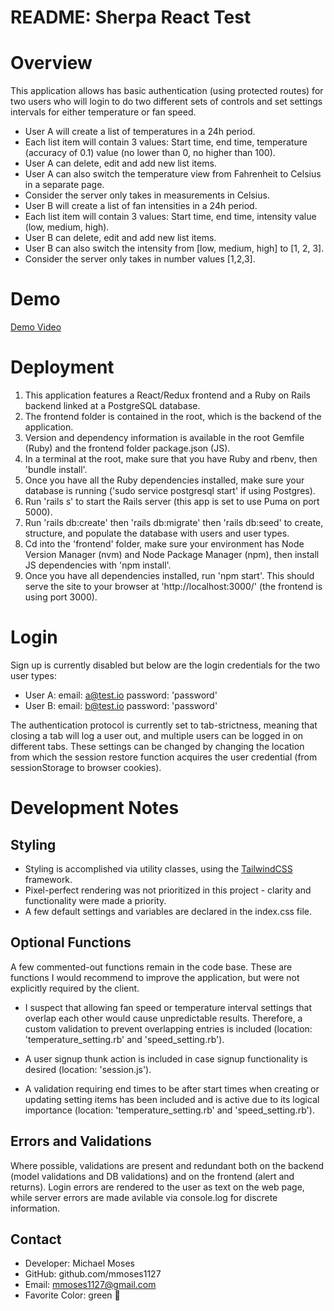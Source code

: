 # README: Sherpa React Test

# Overview

This application allows has basic authentication (using protected routes)
for two users who will login to do two different sets of
controls and set settings intervals for either temperature or fan speed.

- User A will create a list of temperatures in a 24h period.
- Each list item will contain 3 values: Start time, end time, temperature
(accuracy of 0.1) value (no lower than 0, no higher than 100).
- User A can delete, edit and add new list items.
- User A can also switch the temperature view from Fahrenheit to Celsius in a
separate page.
- Consider the server only takes in measurements in Celsius.
- User B will create a list of fan intensities in a 24h period.
- Each list item will contain 3 values: Start time, end time, intensity value (low,
medium, high).
- User B can delete, edit and add new list items.
- User B can also switch the intensity from [low, medium, high] to [1, 2, 3].
- Consider the server only takes in number values [1,2,3].

# Demo

[Demo Video](https://www.loom.com/share/5f42a65e8ff3413ab3a14b5ac29ff586)

# Deployment

1. This application features a React/Redux frontend and a Ruby on Rails backend linked at a PostgreSQL database.
2. The frontend folder is contained in the root, which is the backend of the application. 
3. Version and dependency information is available in the root Gemfile (Ruby) and the frontend folder package.json (JS).
4. In a terminal at the root, make sure that you have Ruby and rbenv, then 'bundle install'. 
5. Once you have all the Ruby dependencies installed, make sure your database is running ('sudo service postgresql start' if using Postgres).
6. Run 'rails s' to start the Rails server (this app is set to use Puma on port 5000).
7. Run 'rails db:create' then 'rails db:migrate' then 'rails db:seed' to create, structure, and populate the database with users and user types.
8. Cd into the 'frontend' folder, make sure your environment has Node Version Manager (nvm) and Node Package Manager (npm), then install JS dependencies with 'npm install'.
9. Once you have all dependencies installed, run 'npm start'. This should serve the site to your browser at 'http://localhost:3000/' (the frontend is using port 3000).

# Login

Sign up is currently disabled but below are the login credentials for the two user types:

- User A: email: a@test.io password: 'password'
- User B: email: b@test.io password: 'password'

The authentication protocol is currently set to tab-strictness, meaning that closing a tab will log a user out, and multiple users can be logged in on different tabs. These settings can be changed by changing the location from which the session restore function acquires the user credential (from sessionStorage to browser cookies).

# Development Notes

## Styling

- Styling is accomplished via utility classes, using the [TailwindCSS](https://tailwindcss.com/) framework.
- Pixel-perfect rendering was not prioritized in this project - clarity and functionality were made a priority.
- A few default settings and variables are declared in the index.css file.

## Optional Functions

A few commented-out functions remain in the code base. These are functions I would recommend to improve the application, but were not explicitly required by the client.

- I suspect that allowing fan speed or temperature interval settings that overlap each other would cause unpredictable results. Therefore, a custom validation to prevent overlapping entries is included (location: 'temperature_setting.rb' and 'speed_setting.rb').

- A user signup thunk action is included in case signup functionality is desired (location: 'session.js').

- A validation requiring end times to be after start times when creating or updating setting items has been included and is active due to its logical importance (location: 'temperature_setting.rb' and 'speed_setting.rb').

## Errors and Validations

Where possible, validations are present and redundant both on the backend (model validations and DB validations) and on the frontend (alert and returns). Login errors are rendered to the user as text on the web page, while server errors are made avilable via console.log for discrete information.

## Contact

- Developer: Michael Moses
- GitHub: github.com/mmoses1127
- Email: [mmoses1127@gmail.com](mmoses1127@gmail.com)
- Favorite Color: green :green_heart:

